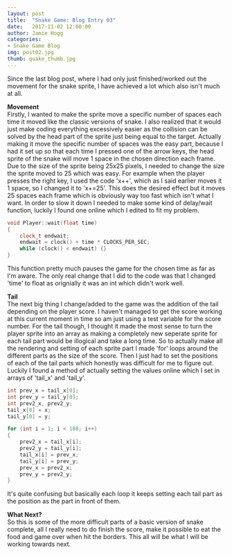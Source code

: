 ```yaml
---
layout: post
title:  "Snake Game: Blog Entry 03"
date:   2017-11-02 12:00:00
author: Jamie Hogg
categories: 
- Snake Game Blog
img: post02.jpg
thumb: quake_thumb.jpg
---
```

Since the last blog post, where I had only just finished/worked out the movement for the snake sprite, I have achieved a lot which also isn't much at all. 

<b>Movement</b><BR>
Firstly, I wanted to make the sprite move a specific number of spaces each time it moved like the classic versions of snake. I also realized that it would just make coding everything excessively easier as the collision can be solved by the head part of the sprite just being equal to the target. Actually making it move the specific number of spaces was the easy part, because I had it set up so that each time I pressed one of the arrow keys, the head sprite of the snake will move 1 space in the chosen direction each frame. Due to the size of the sprite being 25x25 pixels, I needed to change the size the sprite moved to 25 which was easy. 
For example when the player presses the right key, I used the code 'x++', which as I said earlier moves it 1 space, so I changed it to 'x+=25'. This does the desired effect but it moves 25 spaces each frame which is obviously way too fast which isn't what I want.
In order to slow it down I needed to make some kind of delay/wait function, luckily I found one online which I edited to fit my problem.

```C++
void Player::wait(float time)
{
	clock_t endwait;
	endwait = clock() + time * CLOCKS_PER_SEC;
	while (clock() < endwait) {}
}
 ```
 
This function pretty much pauses the game for the chosen time as far as I'm aware. The only real change that I did to the code was that I changed 'time' to float as orignially it was an int which didn't work well.

<b>Tail</b><BR>
The next big thing I change/added to the game was the addition of the tail depending on the player score. I haven't managed to get the score working at this current moment in time so am just using a test variable for the score number. For the tail though, I thought it made the most sense to turn the player sprite into an array as making a completely new seperate sprite for each tail part would be illogical and take a long time.
So to actually make all the rendering and setting of each sprite part I made 'for' loops around the different parts as the size of the score.
Then I just had to set the positions of each of the tail parts which honestly was difficult for me to figure out. Luckily I found a method of actually setting the values online which I set in arrays of 'tail_x' and 'tail_y'.
	
```C++
int prev_x = tail_x[0];
int prev_y = tail_y[0];
int prev2_x, prev2_y;
tail_x[0] = x;
tail_y[0] = y;

for (int i = 1; i < 100; i++)
{
	prev2_x = tail_x[i];
	prev2_y = tail_y[i];
	tail_x[i] = prev_x;
	tail_y[i] = prev_y;
	prev_x = prev2_x;
	prev_y = prev2_y;
}
```

It's quite confusing but basically each loop it keeps setting each tail part as the position as the part in front of them.

<b>What Next?</b><BR>
So this is some of the more difficult parts of a basic version of snake complete, all I really need to do finish the score, make it possible to eat the food and game over when hit the borders. This all will be what I will be working towards next.
